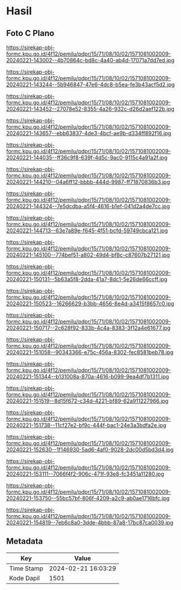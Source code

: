 # Hasil

## Foto C Plano

https://sirekap-obj-formc.kpu.go.id/4f12/pemilu/pdpr/15/71/08/10/02/1571081002009-20240221-143002--4b70864c-bd8c-4a40-ab4d-17071a7dd7ed.jpg

https://sirekap-obj-formc.kpu.go.id/4f12/pemilu/pdpr/15/71/08/10/02/1571081002009-20240221-143244--5b946847-47e6-4dc8-b5ea-fe3b43acf5d2.jpg

https://sirekap-obj-formc.kpu.go.id/4f12/pemilu/pdpr/15/71/08/10/02/1571081002009-20240221-143452--27078e52-8355-4a26-932c-d26d2aef122b.jpg

https://sirekap-obj-formc.kpu.go.id/4f12/pemilu/pdpr/15/71/08/10/02/1571081002009-20240221-143657--ebb63837-4de3-4bcf-ae9b-d334ff892f16.jpg

https://sirekap-obj-formc.kpu.go.id/4f12/pemilu/pdpr/15/71/08/10/02/1571081002009-20240221-144035--ff36c9f8-639f-4d5c-9ac0-9115c4a91a2f.jpg

https://sirekap-obj-formc.kpu.go.id/4f12/pemilu/pdpr/15/71/08/10/02/1571081002009-20240221-144210--04a6ff12-bbbb-444d-9987-ff71870836b3.jpg

https://sirekap-obj-formc.kpu.go.id/4f12/pemilu/pdpr/15/71/08/10/02/1571081002009-20240221-144324--7e5dcdba-a5f4-4616-b1ef-041d2a4de7cc.jpg

https://sirekap-obj-formc.kpu.go.id/4f12/pemilu/pdpr/15/71/08/10/02/1571081002009-20240221-144713--63e7a89e-f645-4f51-bcfd-59749cbca121.jpg

https://sirekap-obj-formc.kpu.go.id/4f12/pemilu/pdpr/15/71/08/10/02/1571081002009-20240221-145100--774bef51-a802-49d4-bf8c-c87607b27121.jpg

https://sirekap-obj-formc.kpu.go.id/4f12/pemilu/pdpr/15/71/08/10/02/1571081002009-20240221-150131--5b63a5f8-2dda-41a7-8dc1-5e26de66ccff.jpg

https://sirekap-obj-formc.kpu.go.id/4f12/pemilu/pdpr/15/71/08/10/02/1571081002009-20240221-150523--16266629-b3bb-4656-8e4d-a3415f8657c0.jpg

https://sirekap-obj-formc.kpu.go.id/4f12/pemilu/pdpr/15/71/08/10/02/1571081002009-20240221-150717--2c628f92-833b-4c4a-8383-3f12a4e61677.jpg

https://sirekap-obj-formc.kpu.go.id/4f12/pemilu/pdpr/15/71/08/10/02/1571081002009-20240221-151058--90343366-e75c-456a-8302-fec8581beb78.jpg

https://sirekap-obj-formc.kpu.go.id/4f12/pemilu/pdpr/15/71/08/10/02/1571081002009-20240221-151344--b131008a-870a-4616-b099-9ea4df7b1311.jpg

https://sirekap-obj-formc.kpu.go.id/4f12/pemilu/pdpr/15/71/08/10/02/1571081002009-20240221-151519--8d15f672-c34d-4221-bf89-62a911227966.jpg

https://sirekap-obj-formc.kpu.go.id/4f12/pemilu/pdpr/15/71/08/10/02/1571081002009-20240221-151738--11cf27e2-bf9c-444f-bac1-24e3a3bdfa2e.jpg

https://sirekap-obj-formc.kpu.go.id/4f12/pemilu/pdpr/15/71/08/10/02/1571081002009-20240221-152630--1f146930-5ad6-4af0-9028-2dc00d5bd3d4.jpg

https://sirekap-obj-formc.kpu.go.id/4f12/pemilu/pdpr/15/71/08/10/02/1571081002009-20240221-153111--7066f4f2-906c-471f-93e8-fc3451a11280.jpg

https://sirekap-obj-formc.kpu.go.id/4f12/pemilu/pdpr/15/71/08/10/02/1571081002009-20240221-153750--55bc57bf-806f-4209-a2c9-ab0ae1716bfc.jpg

https://sirekap-obj-formc.kpu.go.id/4f12/pemilu/pdpr/15/71/08/10/02/1571081002009-20240221-154819--7eb6c8a0-3dde-4bbb-87a8-17bc87ca0039.jpg


## Metadata

| Key        | Value               |
| ---------- | ------------------- |
| Time Stamp | 2024-02-21 16:03:29 |
| Kode Dapil | 1501                |



